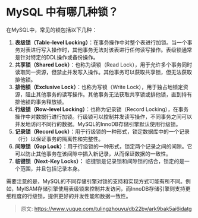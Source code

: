 # MySQL 中有哪几种锁？

在MySQL中，常见的锁包括以下几种：

1. **表级锁（Table-level Locking）**：在事务操作中对整个表进行加锁。当一个事务对表进行写入操作时，其他事务无法对该表进行任何读写操作。表级锁通常是针对特定的DDL操作或备份操作。
2. **共享锁（Shared Lock）**：也称为读锁（Read Lock），用于允许多个事务同时读取同一资源，但禁止并发写入操作。其他事务可以获取共享锁，但无法获取排他锁。
3. **排他锁（Exclusive Lock）**：也称为写锁（Write Lock），用于独占地锁定资源，阻止其他事务的读写操作。其他事务无法获取共享锁或排他锁，直到持有排他锁的事务释放锁。
4. **行级锁（Row-level Locking）**：也称为记录锁（Record Locking），在事务操作中对数据行进行加锁。行级锁可以控制并发读写操作，不同事务之间可以并发地访问不同行的数据。MySQL的InnoDB存储引擎默认使用行级锁。
5. **记录锁（Record Lock）**：用于行级锁的一种形式，锁定数据库中的一个记录（行）以保证事务的隔离性和完整性。
6. **间隙锁（Gap Lock）**：用于行级锁的一种形式，锁定两个记录之间的间隙。它可以防止其他事务在该间隙中插入新记录，从而保证数据的一致性。
7. **<font style="color:rgb(36, 41, 47);">临键锁（Next-Key Locks）：</font>**<font style="color:rgb(36, 41, 47);"> </font><font style="color:rgb(36, 41, 47);">临键锁是记录锁和间隙锁的结合，锁定的是一个范围，并且包括记录本身。</font>

需要注意的是，MySQL的不同存储引擎对锁的支持和实现方式可能有所不同。例如，MyISAM存储引擎使用表级锁来控制并发访问，而InnoDB存储引擎则支持更细粒度的行级锁，提供更好的并发性能和数据一致性。



> 原文: <https://www.yuque.com/tulingzhouyu/db22bv/ark9bak5ai6idatg>